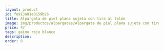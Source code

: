 ```yaml
---
layout: product
id: fe913a81e3159b26
title: Alpargata de piel plana sujeta con tira al talón
image: img/productos/alpargatas/Alpargata de piel plana sujeta con tira al talón=47=gaimo rojo blanco.webp
price: 47
tags: gaimo rojo blanco
description: 
order: 0
---
```


